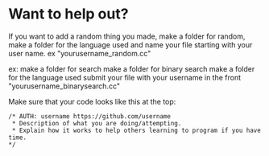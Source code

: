 # Want to help out?

If you want to add a random thing you made, 
make a folder for random, 
make a folder for the language used 
and name your file starting with your user name. ex "yourusername_random.cc"

ex: make a folder for search
make a folder for binary search
make a folder for the language used
submit your file with your username in the front "yourusername_binarysearch.cc"

Make sure that your code looks like this at the top:

```
/* AUTH: username https://github.com/username
 * Description of what you are doing/attempting.
 * Explain how it works to help others learning to program if you have time.
*/
```
